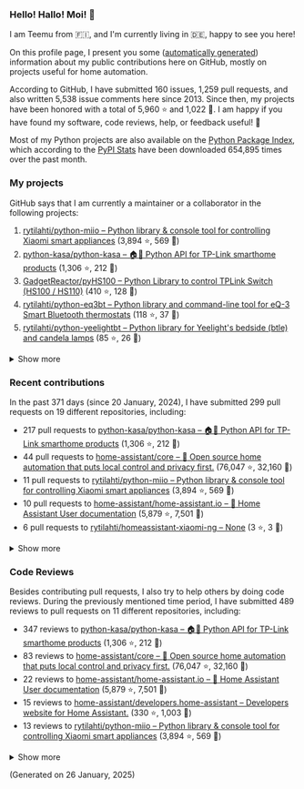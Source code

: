 

### Hello! Hallo! Moi! 👋

I am Teemu from 🇫🇮, and I'm currently living in 🇩🇪, happy to see you here! 

On this profile page, I present you some ([automatically generated](https://github.com/rytilahti/rytilahti)) information about my public contributions here on GitHub, 
mostly on projects useful for home automation.

According to GitHub, I have submitted 160 issues, 1,259 pull requests,
and also written 5,538 issue comments here since 2013.
Since then, my projects have been honored with a total of 5,960 ⭐ and 1,022 🍴.
I am happy if you have found my software, code reviews, help, or feedback useful! 🥰

Most of my Python projects are also available on the [Python Package Index](https://pypi.org/user/rytilahti/),
which according to the [PyPI Stats](https://pypistats.org/) have been downloaded 654,895 times over the past month.


### My projects

GitHub says that I am currently a maintainer or a collaborator in the following projects:

1. [rytilahti/python-miio – Python library & console tool for controlling Xiaomi smart appliances](https://github.com/rytilahti/python-miio) (3,894 ⭐, 569 🍴)
2. [python-kasa/python-kasa – 🏠🤖 Python API for TP-Link smarthome products](https://github.com/python-kasa/python-kasa) (1,306 ⭐, 212 🍴)
3. [GadgetReactor/pyHS100 – Python Library to control TPLink Switch (HS100 / HS110)](https://github.com/GadgetReactor/pyHS100) (410 ⭐, 128 🍴)
4. [rytilahti/python-eq3bt – Python library and command-line tool for eQ-3 Smart Bluetooth thermostats](https://github.com/rytilahti/python-eq3bt) (118 ⭐, 37 🍴)
5. [rytilahti/python-yeelightbt – Python library for Yeelight's bedside (btle) and candela lamps](https://github.com/rytilahti/python-yeelightbt) (85 ⭐, 26 🍴)

<details><summary>Show more</summary><p>

6. [rytilahti/python-songpal – Python library for interfacing with Sony's Songpal devices](https://github.com/rytilahti/python-songpal) (68 ⭐, 25 🍴)
7. [rytilahti/homeassistant-mpris-bridge – Control your Home Assistant media players from your desktop using MPRIS](https://github.com/rytilahti/homeassistant-mpris-bridge) (25 ⭐, 2 🍴)
8. [rytilahti/homeassistant-upnp-availability – UPnP Availability sensor for Home Assistant](https://github.com/rytilahti/homeassistant-upnp-availability) (24 ⭐, 7 🍴)
9. [rytilahti/python-ubus – Python library for accessing ubus over JSON-RPC](https://github.com/rytilahti/python-ubus) (17 ⭐, 9 🍴)
10. [DNS-OARC/ripe-hackathon-dns-caching – Everything you ever wanted to know about caching resolvers but were afraid to ask](https://github.com/DNS-OARC/ripe-hackathon-dns-caching) (4 ⭐, 2 🍴)
11. [rytilahti/homeassistant-xiaomi-ng – None](https://github.com/rytilahti/homeassistant-xiaomi-ng) (3 ⭐, 3 🍴)
12. [rytilahti/python-nucled – Python interface for intel_nuc_led kernel driver](https://github.com/rytilahti/python-nucled) (3 ⭐, 1 🍴)
13. [rytilahti/mqtt-bridge – "mqtt-bridge" -- execute shell commands on incoming MQTT messages](https://github.com/rytilahti/mqtt-bridge) (1 ⭐, 0 🍴)
14. [RUB-SysSec/TurnkeyVPNStudy – None](https://github.com/RUB-SysSec/TurnkeyVPNStudy) (1 ⭐, 1 🍴)
15. [rytilahti/zgrab2_patches – ZGrab2 patches (NetBIOS, UPnP, DNS, SNMP)](https://github.com/rytilahti/zgrab2_patches) (0 ⭐, 0 🍴)
16. [rytilahti/ssdppot – UPnP IGD Honeypöttchen](https://github.com/rytilahti/ssdppot) (0 ⭐, 0 🍴)
17. [rytilahti/repro – repro -- (re)active (pro)ber](https://github.com/rytilahti/repro) (0 ⭐, 0 🍴)
</p></details>

### Recent contributions

In the past 371 days (since 20 January, 2024), I have submitted 299 pull requests on 19 different repositories, including:
* 217 pull requests to [python-kasa/python-kasa – 🏠🤖 Python API for TP-Link smarthome products](https://github.com/python-kasa/python-kasa) (1,306 ⭐, 212 🍴)
* 44 pull requests to [home-assistant/core – :house_with_garden: Open source home automation that puts local control and privacy first.](https://github.com/home-assistant/core) (76,047 ⭐, 32,160 🍴)
* 11 pull requests to [rytilahti/python-miio – Python library & console tool for controlling Xiaomi smart appliances](https://github.com/rytilahti/python-miio) (3,894 ⭐, 569 🍴)
* 10 pull requests to [home-assistant/home-assistant.io – :blue_book: Home Assistant User documentation](https://github.com/home-assistant/home-assistant.io) (5,879 ⭐, 7,501 🍴)
* 6 pull requests to [rytilahti/homeassistant-xiaomi-ng – None](https://github.com/rytilahti/homeassistant-xiaomi-ng) (3 ⭐, 3 🍴)

<details><summary>Show more</summary><p>

* 4 pull requests to [rytilahti/homeassistant-upnp-availability – UPnP Availability sensor for Home Assistant](https://github.com/rytilahti/homeassistant-upnp-availability) (24 ⭐, 7 🍴)
* 2 pull requests to [rytilahti/python-songpal – Python library for interfacing with Sony's Songpal devices](https://github.com/rytilahti/python-songpal) (68 ⭐, 25 🍴)
* 2 pull requests to [home-assistant/brands – 🎨 Brands for Home Assistant](https://github.com/home-assistant/brands) (264 ⭐, 2,061 🍴)
* 1 pull requests to [home-assistant/developers.home-assistant – Developers website for Home Assistant.](https://github.com/home-assistant/developers.home-assistant) (330 ⭐, 1,003 🍴)
* 1 pull requests to [python-kasa/kasa-crypt – Fast kasa crypt](https://github.com/python-kasa/kasa-crypt) (3 ⭐, 1 🍴)
* 1 pull requests to [cbeyls/MediaSession2MQTT – Publish the current Android MediaSession state to an MQTT broker](https://github.com/cbeyls/MediaSession2MQTT) (16 ⭐, 2 🍴)
</p></details>


### Code Reviews

Besides contributing pull requests, I also try to help others by doing code reviews.
During the previously mentioned time period, I have submitted 489 reviews to pull requests on 11 different repositories, including:
* 347 reviews to [python-kasa/python-kasa – 🏠🤖 Python API for TP-Link smarthome products](https://github.com/python-kasa/python-kasa) (1,306 ⭐, 212 🍴)
* 83 reviews to [home-assistant/core – :house_with_garden: Open source home automation that puts local control and privacy first.](https://github.com/home-assistant/core) (76,047 ⭐, 32,160 🍴)
* 22 reviews to [home-assistant/home-assistant.io – :blue_book: Home Assistant User documentation](https://github.com/home-assistant/home-assistant.io) (5,879 ⭐, 7,501 🍴)
* 15 reviews to [home-assistant/developers.home-assistant – Developers website for Home Assistant.](https://github.com/home-assistant/developers.home-assistant) (330 ⭐, 1,003 🍴)
* 13 reviews to [rytilahti/python-miio – Python library & console tool for controlling Xiaomi smart appliances](https://github.com/rytilahti/python-miio) (3,894 ⭐, 569 🍴)

<details><summary>Show more</summary><p>

* 4 reviews to [rytilahti/homeassistant-xiaomi-ng – None](https://github.com/rytilahti/homeassistant-xiaomi-ng) (3 ⭐, 3 🍴)
* 2 reviews to [rytilahti/python-songpal – Python library for interfacing with Sony's Songpal devices](https://github.com/rytilahti/python-songpal) (68 ⭐, 25 🍴)
* 1 reviews to [rytilahti/homeassistant-mpris-bridge – Control your Home Assistant media players from your desktop using MPRIS](https://github.com/rytilahti/homeassistant-mpris-bridge) (25 ⭐, 2 🍴)
* 1 reviews to [rytilahti/python-kasa – 🏠🤖 Python API for TP-Link Kasa Smarthome products](https://github.com/rytilahti/python-kasa) (1 ⭐, 2 🍴)
* 1 reviews to [home-assistant/brands – 🎨 Brands for Home Assistant](https://github.com/home-assistant/brands) (264 ⭐, 2,061 🍴)
</p></details>

(Generated on 26 January, 2025)
